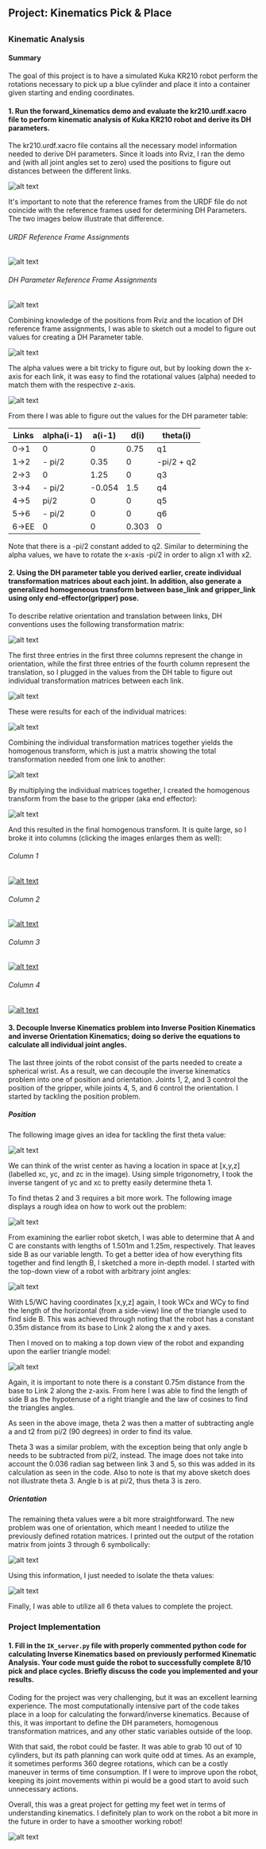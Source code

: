 ## Project: Kinematics Pick & Place



[//]: # "Image References"

[image1]: ./misc_images/RvizModel.png
[image2]: ./misc_images/URDFReferenceFrame.jpg
[image3]: ./misc_images/DHReferenceFrame.jpg
[image4]: ./misc_images/ModelParameters.png
[image5]: ./misc_images/DHAlpha.png
[image6]: ./misc_images/IndivTransform.png
[image7]: ./misc_images/IndivTransformCode.png
[image8]: ./misc_images/HomogTransform.png
[image9]: ./misc_images/HomogTransformCode.png
[image10]: ./misc_images/Theta1.png
[image11]: ./misc_images/Theta23.png
[image12]: ./misc_images/RobotTop.jpg
[image13]: ./misc_images/RobotSide.jpg
[image14]: ./misc_images/R36Symbols.png
[image15]: ./misc_images/thetas456.png
[image16]: ./misc_images/10of10.png
[image17]: ./misc_images/IndivTransformResult.png
[image18]: ./misc_images/HomogTransformResult1.png
[image19]: ./misc_images/HomogTransformResult2.png
[image20]: ./misc_images/HomogTransformResult3.png
[image21]: ./misc_images/HomogTransformResult4.png

## 
### Kinematic Analysis

#### Summary

The goal of this project is to have a simulated Kuka KR210 robot perform the rotations necessary to pick up a blue cylinder and place it into a container given starting and ending coordinates.

#### 1. Run the forward_kinematics demo and evaluate the kr210.urdf.xacro file to perform kinematic analysis of Kuka KR210 robot and derive its DH parameters.

The kr210.urdf.xacro file contains all the necessary model information needed to derive DH parameters. Since it loads into Rviz, I ran the demo and (with all joint angles set to zero) used the positions to figure out distances between the different links.

![alt text][image1]



It's important to note that the reference frames from the URDF file do not coincide with the reference frames used for determining DH Parameters. The two images below illustrate that difference.

###### URDF Reference Frame Assignments


![alt text][image2]

###### DH Parameter Reference Frame Assignments


![alt text][image3]



Combining knowledge of the positions from Rviz and the location of DH reference frame assignments, I was able to sketch out a model to figure out values for creating a DH Parameter table.


![alt text][image4]

The alpha values were a bit tricky to figure out, but by looking down the x-axis for each link, it was easy to find the rotational values (alpha) needed to match them with the respective z-axis.


![alt text][image5]



From there I was able to figure out the values for the DH parameter table:


Links | alpha(i-1) | a(i-1) | d(i) | theta(i)
--- | --- | --- | --- | ---
0->1 | 0 | 0 | 0.75 | q1
1->2 | - pi/2 | 0.35 | 0 | -pi/2 + q2
2->3 | 0 | 1.25 | 0 | q3
3->4 | - pi/2 | -0.054 | 1.5 | q4
4->5 | pi/2 | 0 | 0 | q5
5->6 | - pi/2 | 0 | 0 | q6
6->EE | 0 | 0 | 0.303 | 0

Note that there is a -pi/2 constant added to q2. Similar to determining the alpha values, we have to rotate the x-axis -pi/2 in order to align x1 with x2.

#### 2. Using the DH parameter table you derived earlier, create individual transformation matrices about each joint. In addition, also generate a generalized homogeneous transform between base_link and gripper_link using only end-effector(gripper) pose.

To describe relative orientation and translation between links, DH conventions uses the following transformation matrix:

![alt text][image6]



The first three entries in the first three columns represent the change in orientation, while the first three entries of the fourth column represent the translation, so I plugged in the values from the DH table to figure out individual transformation matrices between each link.

![alt text][image7]

These were results for each of the individual matrices:

![alt text][image17]



Combining the individual transformation matrices together yields the homogenous transform, which is just a matrix showing the total transformation needed from one link to another:

![alt text][image8]

By multiplying the individual matrices together, I created the homogenous transform from the base to the gripper (aka end effector):

![alt text][image9]

And this resulted in the final homogenous transform. It is quite large, so I broke it into columns (clicking the images enlarges them as well):

###### Column 1

[![alt text](./misc_images/HomogTransformResult1.png)](./misc_images/HomogTransformResult1.png) 

###### Column 2

[![alt text](./misc_images/HomogTransformResult2.png)](./misc_images/HomogTransformResult2.png) 

###### Column 3
[![alt text](./misc_images/HomogTransformResult3.png)](./misc_images/HomogTransformResult3.png) 


###### Column 4
[![alt text](./misc_images/HomogTransformResult4.png)](./misc_images/HomogTransformResult4.png) 



#### 3. Decouple Inverse Kinematics problem into Inverse Position Kinematics and inverse Orientation Kinematics; doing so derive the equations to calculate all individual joint angles.

The last three joints of the robot consist of the parts needed to create a spherical wrist. As a result, we can decouple the inverse kinematics problem into one of position and orientation. Joints 1, 2, and 3 control the position of the gripper, while joints 4, 5, and 6 control the orientation. I started by tackling the position problem.

##### Position

The following image gives an idea for tackling the first theta value:

![alt text][image10]

We can think of the wrist center as having a location in space at [x,y,z] (labelled xc, yc, and zc in the image). Using simple trigonometry, I took the inverse tangent of yc and xc to pretty easily determine theta 1.



To find thetas 2 and 3 requires a bit more work. The following image displays a rough idea on how to work out the problem:

![alt text][image11]

From examining the earlier robot sketch, I was able to determine that A and C are constants with lengths of 1.501m and 1.25m, respectively. That leaves side B as our variable length. To get a better idea of how everything fits together and find length B, I sketched a more in-depth model. I started with the top-down view of a robot with arbitrary joint angles:

![alt text][image12]

With L5/WC having coordinates [x,y,z] again, I took WCx and WCy to find the length of the horizontal (from a side-view) line of the triangle used to find side B. This was achieved through noting that the robot has a constant 0.35m distance from its base to Link 2 along the x and y axes.

Then I moved on to making a top down view of the robot and expanding upon the earlier triangle model:

![alt text][image13]

Again, it is important to note there is a constant 0.75m distance from the base to Link 2 along the z-axis. From here I was able to find the length of side B as the hypotenuse of a right triangle and the law of cosines to find the triangles angles. 

As seen in the above image, theta 2 was then a matter of subtracting angle a and t2 from pi/2 (90 degrees) in order to find its value. 

Theta 3 was a similar problem, with the exception being that only angle b needs to be subtracted from pi/2, instead. The image does not take into account the 0.036 radian sag between link 3 and 5, so this was added in its calculation as seen in the code. Also to note is that my above sketch does not illustrate theta 3. Angle b is at pi/2, thus theta 3 is zero.

##### Orientation

The remaining theta values were a bit more straightforward. The new problem was one of orientation, which meant I needed to utilize the previously defined rotation matrices.  I printed out the output of the rotation matrix from joints 3 through 6 symbolically:

![alt text][image14]



Using this information, I just needed to isolate the theta values:

![alt text][image15]

Finally, I was able to utilize all 6 theta values to complete the project.

### Project Implementation

#### 1. Fill in the `IK_server.py` file with properly commented python code for calculating Inverse Kinematics based on previously performed Kinematic Analysis. Your code must guide the robot to successfully complete 8/10 pick and place cycles. Briefly discuss the code you implemented and your results. 

Coding for the project was very challenging, but it was an excellent learning experience. The most computationally intensive part of the code takes place in a loop for calculating the forward/inverse kinematics. Because of this, it was important to define the DH parameters, homogenous transformation matrices, and any other static variables outside of the loop. 

With that said, the robot could be faster. It was able to grab 10 out of 10 cylinders, but its path planning can work quite odd at times. As an example, it sometimes performs 360 degree rotations, which can be a costly maneuver in terms of time consumption. If I were to improve upon the robot, keeping its joint movements within pi would be a good start to avoid such unnecessary actions.

Overall, this was a great project for getting my feet wet in terms of understanding kinematics. I definitely plan to work on the robot a bit more in the future in order to have a smoother working robot!


![alt text][image16]


